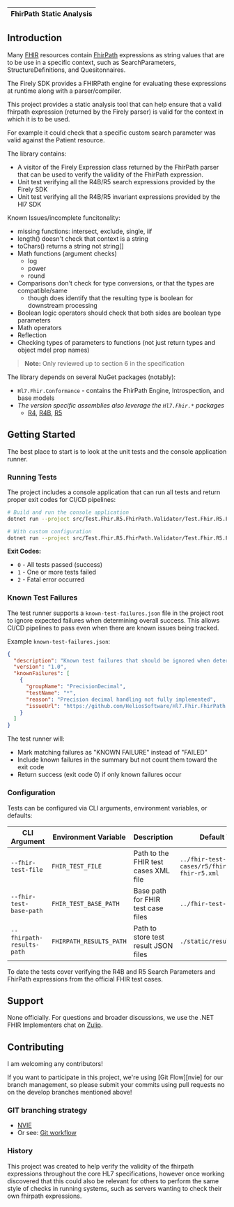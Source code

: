 | FhirPath Static Analysis |
|---|

## Introduction ##

Many [FHIR][fhir-spec] resources contain [FhirPath][fhirpath-spec] expressions as string values that are to 
be use in a specific context, such as SearchParameters, StructureDefinitions, and Quesitonnaires.

The Firely SDK provides a FHIRPath engine for evaluating these expressions at runtime along with a parser/compiler.

This project provides a static analysis tool that can help ensure that a valid fhirpath expression (returned
by the Firely parser) is valid for the context in which it is to be used.

For example it could check that a specific custom search parameter was valid against the Patient resource.

The library contains:

* A visitor of the Firely Expression class returned by the FhirPath parser that can be used to verify the validity of the FhirPath expression.
* Unit test verifying all the R4B/R5 search expressions provided by the Firely SDK
* Unit test verifying all the R4B/R5 invariant expressions provided by the Hl7 SDK

Known Issues/incomplete funcitonality:
* missing functions: intersect, exclude, single, iif
* length() doesn't check that context is a string
* toChars() returns a string not string[]
* Math functions (argument checks)
	* log
	* power
	* round
* Comparisons don't check for type conversions, or that the types are compatible/same
	* though does identify that the resulting type is boolean for downstream processing
* Boolean logic operators should check that both sides are boolean type parameters
* Math operators
* Reflection
* Checking types of parameters to functions (not just return types and object mdel prop names)

> **Note:** Only reviewed up to section 6 in the specification


The library depends on several NuGet packages (notably):

* `Hl7.Fhir.Conformance` - contains the FhirPath Engine, Introspection, and base models
* *The version specific assemblies also leverage the `Hl7.Fhir.*` packages*
	* [R4][r4-spec], [R4B][r4b-spec], [R5][r5-spec]

## Getting Started ##

The best place to start is to look at the unit tests and the console application runner.

### Running Tests

The project includes a console application that can run all tests and return proper exit codes for CI/CD pipelines:

```bash
# Build and run the console application
dotnet run --project src/Test.Fhir.R5.FhirPath.Validator/Test.Fhir.R5.FhirPath.Validator.csproj

# With custom configuration
dotnet run --project src/Test.Fhir.R5.FhirPath.Validator/Test.Fhir.R5.FhirPath.Validator.csproj -- --fhir-test-file "path/to/tests.xml"
```

**Exit Codes:**
- `0` - All tests passed (success)
- `1` - One or more tests failed
- `2` - Fatal error occurred

### Known Test Failures

The test runner supports a `known-test-failures.json` file in the project root to ignore expected failures when determining overall success. This allows CI/CD pipelines to pass even when there are known issues being tracked.

Example `known-test-failures.json`:
```json
{
  "description": "Known test failures that should be ignored when determining overall test success",
  "version": "1.0",
  "knownFailures": [
    {
      "groupName": "PrecisionDecimal",
      "testName": "*",
      "reason": "Precision decimal handling not fully implemented",
      "issueUrl": "https://github.com/HeliosSoftware/Hl7.Fhir.FhirPath.Validator/issues/123"
    }
  ]
}
```

The test runner will:
- Mark matching failures as "KNOWN FAILURE" instead of "FAILED"
- Include known failures in the summary but not count them toward the exit code
- Return success (exit code 0) if only known failures occur

### Configuration

Tests can be configured via CLI arguments, environment variables, or defaults:

| CLI Argument | Environment Variable | Description | Default Value |
|-------------|---------------------|-------------|---------------|
| `--fhir-test-file` | `FHIR_TEST_FILE` | Path to the FHIR test cases XML file | `../fhir-test-cases/r5/fhirpath/tests-fhir-r5.xml` |
| `--fhir-test-base-path` | `FHIR_TEST_BASE_PATH` | Base path for FHIR test case files | `../fhir-test-cases/r5/` |
| `--fhirpath-results-path` | `FHIRPATH_RESULTS_PATH` | Path to store test result JSON files | `./static/results` |

To date the tests cover verifying the R4B and R5 Search Parameters and FhirPath expressions from the official FHIR test cases.

## Support ##
None officially.
For questions and broader discussions, we use the .NET FHIR Implementers chat on [Zulip][netapi-zulip].

## Contributing ##

I am welcoming any contributors!

If you want to participate in this project, we're using [Git Flow][nvie] for our branch management, so please submit your commits using pull requests no on the develop branches mentioned above!

### GIT branching strategy ###

- [NVIE](http://nvie.com/posts/a-successful-git-branching-model/)
- Or see: [Git workflow](https://www.atlassian.com/git/workflows#!workflow-gitflow)

[netapi-zulip]: https://chat.fhir.org/#narrow/stream/dotnet
[fhir-spec]: http://www.hl7.org/fhir
[r4-spec]: http://www.hl7.org/fhir/r4
[r4b-spec]: http://www.hl7.org/fhir/r4b
[r5-spec]: http://www.hl7.org/fhir/r5
[fhirpath-spec]: http://hl7.org/fhirpath/

### History ###
This project was created to help verify the validity of the fhirpath expressions
throughout the core HL7 specifications, however once working discovered that this
could also be relevant for others to perform the same style of checks in running systems,
such as servers wanting to check their own fhirpath expressions.
